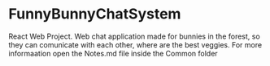 # FunnyBunnyChatSystem
React Web Project.
Web chat application made for bunnies in the forest, so they can comunicate with each other, where are the best veggies.
For more informaation open the Notes.md file inside the Common folder